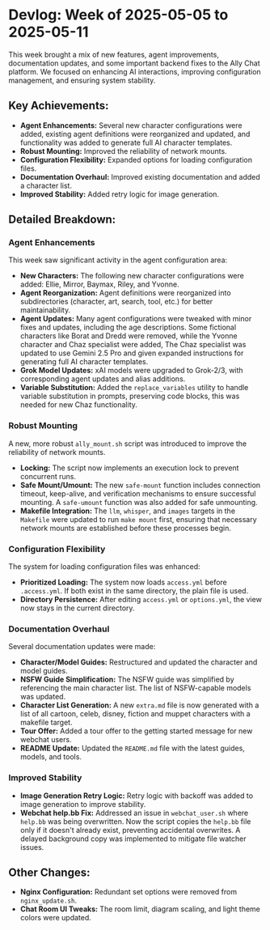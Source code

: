 # Devlog: Week of 2025-05-05 to 2025-05-11

This week brought a mix of new features, agent improvements, documentation updates, and some important backend fixes to the Ally Chat platform. We focused on enhancing AI interactions, improving configuration management, and ensuring system stability.

## Key Achievements:

*   **Agent Enhancements:** Several new character configurations were added, existing agent definitions were reorganized and updated, and functionality was added to generate full AI character templates.
*   **Robust Mounting:** Improved the reliability of network mounts.
*   **Configuration Flexibility:** Expanded options for loading configuration files.
*   **Documentation Overhaul:** Improved existing documentation and added a character list.
*   **Improved Stability:** Added retry logic for image generation.

## Detailed Breakdown:

### Agent Enhancements

This week saw significant activity in the agent configuration area:

*   **New Characters:** The following new character configurations were added: Ellie, Mirror, Baymax, Riley, and Yvonne.
*   **Agent Reorganization:** Agent definitions were reorganized into subdirectories (character, art, search, tool, etc.) for better maintainability.
*   **Agent Updates:** Many agent configurations were tweaked with minor fixes and updates, including the age descriptions. Some fictional characters like Borat and Dredd were removed, while the Yvonne character and Chaz specialist were added, The Chaz specialist was updated to use Gemini 2.5 Pro and given expanded instructions for generating full AI character templates.
*   **Grok Model Updates:** xAI models were upgraded to Grok-2/3, with corresponding agent updates and alias additions.
*   **Variable Substitution:** Added the `replace_variables` utility to handle variable substitution in prompts, preserving code blocks, this was needed for new Chaz functionality.

### Robust Mounting

A new, more robust `ally_mount.sh` script was introduced to improve the reliability of network mounts.

*   **Locking:** The script now implements an execution lock to prevent concurrent runs.
*   **Safe Mount/Umount:** The new `safe-mount` function includes connection timeout, keep-alive, and verification mechanisms to ensure successful mounting. A `safe-umount` function was also added for safe unmounting.
*   **Makefile Integration:** The `llm`, `whisper`, and `images` targets in the `Makefile` were updated to run `make mount` first, ensuring that necessary network mounts are established before these processes begin.

### Configuration Flexibility

The system for loading configuration files was enhanced:

*   **Prioritized Loading:** The system now loads `access.yml` before `.access.yml`. If both exist in the same directory, the plain file is used.
*   **Directory Persistence:** After editing `access.yml` or `options.yml`, the view now stays in the current directory.

### Documentation Overhaul

Several documentation updates were made:

*   **Character/Model Guides:** Restructured and updated the character and model guides.
*   **NSFW Guide Simplification:** The NSFW guide was simplified by referencing the main character list. The list of NSFW-capable models was updated.
*   **Character List Generation:** A new `extra.md` file is now generated with a list of all cartoon, celeb, disney, fiction and muppet characters with a makefile target.
*   **Tour Offer:** Added a tour offer to the getting started message for new webchat users.
*   **README Update:** Updated the `README.md` file with the latest guides, models, and tools.

### Improved Stability

*   **Image Generation Retry Logic:** Retry logic with backoff was added to image generation to improve stability.
*   **Webchat help.bb Fix:** Addressed an issue in `webchat_user.sh` where `help.bb` was being overwritten. Now the script copies the `help.bb` file only if it doesn't already exist, preventing accidental overwrites. A delayed background copy was implemented to mitigate file watcher issues.

## Other Changes:

*   **Nginx Configuration:** Redundant set options were removed from `nginx_update.sh`.
*   **Chat Room UI Tweaks:** The room limit, diagram scaling, and light theme colors were updated.
